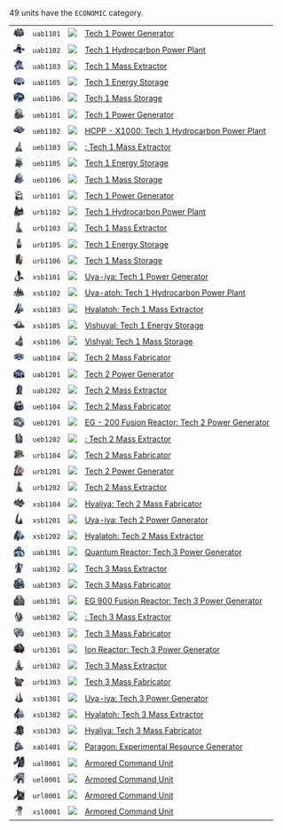 49 units have the <code>ECONOMIC</code> category.
<table>
    <tr>
        <td><a href="UAB1101"><img src="icons/units/UAB1101_icon.png" width="21px" /></a></td>
        <td><code>uab1101</code></td>
        <td><a href="Forged Alliance Forever"><img src="icons/mods/mod.png" width="21px" /></a></td>
        <td><a href="UAB1101">Tech 1 Power Generator</a></td>
    </tr>
    <tr>
        <td><a href="UAB1102"><img src="icons/units/UAB1102_icon.png" width="21px" /></a></td>
        <td><code>uab1102</code></td>
        <td><a href="Forged Alliance Forever"><img src="icons/mods/mod.png" width="21px" /></a></td>
        <td><a href="UAB1102">Tech 1 Hydrocarbon Power Plant</a></td>
    </tr>
    <tr>
        <td><a href="UAB1103"><img src="icons/units/UAB1103_icon.png" width="21px" /></a></td>
        <td><code>uab1103</code></td>
        <td><a href="Forged Alliance Forever"><img src="icons/mods/mod.png" width="21px" /></a></td>
        <td><a href="UAB1103">Tech 1 Mass Extractor</a></td>
    </tr>
    <tr>
        <td><a href="UAB1105"><img src="icons/units/UAB1105_icon.png" width="21px" /></a></td>
        <td><code>uab1105</code></td>
        <td><a href="Forged Alliance Forever"><img src="icons/mods/mod.png" width="21px" /></a></td>
        <td><a href="UAB1105">Tech 1 Energy Storage</a></td>
    </tr>
    <tr>
        <td><a href="UAB1106"><img src="icons/units/UAB1106_icon.png" width="21px" /></a></td>
        <td><code>uab1106</code></td>
        <td><a href="Forged Alliance Forever"><img src="icons/mods/mod.png" width="21px" /></a></td>
        <td><a href="UAB1106">Tech 1 Mass Storage</a></td>
    </tr>
    <tr>
        <td><a href="UEB1101"><img src="icons/units/UEB1101_icon.png" width="21px" /></a></td>
        <td><code>ueb1101</code></td>
        <td><a href="Forged Alliance Forever"><img src="icons/mods/mod.png" width="21px" /></a></td>
        <td><a href="UEB1101">Tech 1 Power Generator</a></td>
    </tr>
    <tr>
        <td><a href="UEB1102"><img src="icons/units/UEB1102_icon.png" width="21px" /></a></td>
        <td><code>ueb1102</code></td>
        <td><a href="Forged Alliance Forever"><img src="icons/mods/mod.png" width="21px" /></a></td>
        <td><a href="UEB1102">HCPP - X1000: Tech 1 Hydrocarbon Power Plant</a></td>
    </tr>
    <tr>
        <td><a href="UEB1103"><img src="icons/units/UEB1103_icon.png" width="21px" /></a></td>
        <td><code>ueb1103</code></td>
        <td><a href="Forged Alliance Forever"><img src="icons/mods/mod.png" width="21px" /></a></td>
        <td><a href="UEB1103">: Tech 1 Mass Extractor</a></td>
    </tr>
    <tr>
        <td><a href="UEB1105"><img src="icons/units/UEB1105_icon.png" width="21px" /></a></td>
        <td><code>ueb1105</code></td>
        <td><a href="Forged Alliance Forever"><img src="icons/mods/mod.png" width="21px" /></a></td>
        <td><a href="UEB1105">Tech 1 Energy Storage</a></td>
    </tr>
    <tr>
        <td><a href="UEB1106"><img src="icons/units/UEB1106_icon.png" width="21px" /></a></td>
        <td><code>ueb1106</code></td>
        <td><a href="Forged Alliance Forever"><img src="icons/mods/mod.png" width="21px" /></a></td>
        <td><a href="UEB1106">Tech 1 Mass Storage</a></td>
    </tr>
    <tr>
        <td><a href="URB1101"><img src="icons/units/URB1101_icon.png" width="21px" /></a></td>
        <td><code>urb1101</code></td>
        <td><a href="Forged Alliance Forever"><img src="icons/mods/mod.png" width="21px" /></a></td>
        <td><a href="URB1101">Tech 1 Power Generator</a></td>
    </tr>
    <tr>
        <td><a href="URB1102"><img src="icons/units/URB1102_icon.png" width="21px" /></a></td>
        <td><code>urb1102</code></td>
        <td><a href="Forged Alliance Forever"><img src="icons/mods/mod.png" width="21px" /></a></td>
        <td><a href="URB1102">Tech 1 Hydrocarbon Power Plant</a></td>
    </tr>
    <tr>
        <td><a href="URB1103"><img src="icons/units/URB1103_icon.png" width="21px" /></a></td>
        <td><code>urb1103</code></td>
        <td><a href="Forged Alliance Forever"><img src="icons/mods/mod.png" width="21px" /></a></td>
        <td><a href="URB1103">Tech 1 Mass Extractor</a></td>
    </tr>
    <tr>
        <td><a href="URB1105"><img src="icons/units/URB1105_icon.png" width="21px" /></a></td>
        <td><code>urb1105</code></td>
        <td><a href="Forged Alliance Forever"><img src="icons/mods/mod.png" width="21px" /></a></td>
        <td><a href="URB1105">Tech 1 Energy Storage</a></td>
    </tr>
    <tr>
        <td><a href="URB1106"><img src="icons/units/URB1106_icon.png" width="21px" /></a></td>
        <td><code>urb1106</code></td>
        <td><a href="Forged Alliance Forever"><img src="icons/mods/mod.png" width="21px" /></a></td>
        <td><a href="URB1106">Tech 1 Mass Storage</a></td>
    </tr>
    <tr>
        <td><a href="XSB1101"><img src="icons/units/XSB1101_icon.png" width="21px" /></a></td>
        <td><code>xsb1101</code></td>
        <td><a href="Forged Alliance Forever"><img src="icons/mods/mod.png" width="21px" /></a></td>
        <td><a href="XSB1101">Uya-iya: Tech 1 Power Generator</a></td>
    </tr>
    <tr>
        <td><a href="XSB1102"><img src="icons/units/XSB1102_icon.png" width="21px" /></a></td>
        <td><code>xsb1102</code></td>
        <td><a href="Forged Alliance Forever"><img src="icons/mods/mod.png" width="21px" /></a></td>
        <td><a href="XSB1102">Uya-atoh: Tech 1 Hydrocarbon Power Plant</a></td>
    </tr>
    <tr>
        <td><a href="XSB1103"><img src="icons/units/XSB1103_icon.png" width="21px" /></a></td>
        <td><code>xsb1103</code></td>
        <td><a href="Forged Alliance Forever"><img src="icons/mods/mod.png" width="21px" /></a></td>
        <td><a href="XSB1103">Hyalatoh: Tech 1 Mass Extractor</a></td>
    </tr>
    <tr>
        <td><a href="XSB1105"><img src="icons/units/XSB1105_icon.png" width="21px" /></a></td>
        <td><code>xsb1105</code></td>
        <td><a href="Forged Alliance Forever"><img src="icons/mods/mod.png" width="21px" /></a></td>
        <td><a href="XSB1105">Vishuyal: Tech 1 Energy Storage</a></td>
    </tr>
    <tr>
        <td><a href="XSB1106"><img src="icons/units/XSB1106_icon.png" width="21px" /></a></td>
        <td><code>xsb1106</code></td>
        <td><a href="Forged Alliance Forever"><img src="icons/mods/mod.png" width="21px" /></a></td>
        <td><a href="XSB1106">Vishyal: Tech 1 Mass Storage</a></td>
    </tr>
    <tr>
        <td><a href="UAB1104"><img src="icons/units/UAB1104_icon.png" width="21px" /></a></td>
        <td><code>uab1104</code></td>
        <td><a href="Forged Alliance Forever"><img src="icons/mods/mod.png" width="21px" /></a></td>
        <td><a href="UAB1104">Tech 2 Mass Fabricator</a></td>
    </tr>
    <tr>
        <td><a href="UAB1201"><img src="icons/units/UAB1201_icon.png" width="21px" /></a></td>
        <td><code>uab1201</code></td>
        <td><a href="Forged Alliance Forever"><img src="icons/mods/mod.png" width="21px" /></a></td>
        <td><a href="UAB1201">Tech 2 Power Generator</a></td>
    </tr>
    <tr>
        <td><a href="UAB1202"><img src="icons/units/UAB1202_icon.png" width="21px" /></a></td>
        <td><code>uab1202</code></td>
        <td><a href="Forged Alliance Forever"><img src="icons/mods/mod.png" width="21px" /></a></td>
        <td><a href="UAB1202">Tech 2 Mass Extractor</a></td>
    </tr>
    <tr>
        <td><a href="UEB1104"><img src="icons/units/UEB1104_icon.png" width="21px" /></a></td>
        <td><code>ueb1104</code></td>
        <td><a href="Forged Alliance Forever"><img src="icons/mods/mod.png" width="21px" /></a></td>
        <td><a href="UEB1104">Tech 2 Mass Fabricator</a></td>
    </tr>
    <tr>
        <td><a href="UEB1201"><img src="icons/units/UEB1201_icon.png" width="21px" /></a></td>
        <td><code>ueb1201</code></td>
        <td><a href="Forged Alliance Forever"><img src="icons/mods/mod.png" width="21px" /></a></td>
        <td><a href="UEB1201">EG - 200 Fusion Reactor: Tech 2 Power Generator</a></td>
    </tr>
    <tr>
        <td><a href="UEB1202"><img src="icons/units/UEB1202_icon.png" width="21px" /></a></td>
        <td><code>ueb1202</code></td>
        <td><a href="Forged Alliance Forever"><img src="icons/mods/mod.png" width="21px" /></a></td>
        <td><a href="UEB1202">: Tech 2 Mass Extractor</a></td>
    </tr>
    <tr>
        <td><a href="URB1104"><img src="icons/units/URB1104_icon.png" width="21px" /></a></td>
        <td><code>urb1104</code></td>
        <td><a href="Forged Alliance Forever"><img src="icons/mods/mod.png" width="21px" /></a></td>
        <td><a href="URB1104">Tech 2 Mass Fabricator</a></td>
    </tr>
    <tr>
        <td><a href="URB1201"><img src="icons/units/URB1201_icon.png" width="21px" /></a></td>
        <td><code>urb1201</code></td>
        <td><a href="Forged Alliance Forever"><img src="icons/mods/mod.png" width="21px" /></a></td>
        <td><a href="URB1201">Tech 2 Power Generator</a></td>
    </tr>
    <tr>
        <td><a href="URB1202"><img src="icons/units/URB1202_icon.png" width="21px" /></a></td>
        <td><code>urb1202</code></td>
        <td><a href="Forged Alliance Forever"><img src="icons/mods/mod.png" width="21px" /></a></td>
        <td><a href="URB1202">Tech 2 Mass Extractor</a></td>
    </tr>
    <tr>
        <td><a href="XSB1104"><img src="icons/units/XSB1104_icon.png" width="21px" /></a></td>
        <td><code>xsb1104</code></td>
        <td><a href="Forged Alliance Forever"><img src="icons/mods/mod.png" width="21px" /></a></td>
        <td><a href="XSB1104">Hyaliya: Tech 2 Mass Fabricator</a></td>
    </tr>
    <tr>
        <td><a href="XSB1201"><img src="icons/units/XSB1201_icon.png" width="21px" /></a></td>
        <td><code>xsb1201</code></td>
        <td><a href="Forged Alliance Forever"><img src="icons/mods/mod.png" width="21px" /></a></td>
        <td><a href="XSB1201">Uya-iya: Tech 2 Power Generator</a></td>
    </tr>
    <tr>
        <td><a href="XSB1202"><img src="icons/units/XSB1202_icon.png" width="21px" /></a></td>
        <td><code>xsb1202</code></td>
        <td><a href="Forged Alliance Forever"><img src="icons/mods/mod.png" width="21px" /></a></td>
        <td><a href="XSB1202">Hyalatoh: Tech 2 Mass Extractor</a></td>
    </tr>
    <tr>
        <td><a href="UAB1301"><img src="icons/units/UAB1301_icon.png" width="21px" /></a></td>
        <td><code>uab1301</code></td>
        <td><a href="Forged Alliance Forever"><img src="icons/mods/mod.png" width="21px" /></a></td>
        <td><a href="UAB1301">Quantum Reactor: Tech 3 Power Generator</a></td>
    </tr>
    <tr>
        <td><a href="UAB1302"><img src="icons/units/UAB1302_icon.png" width="21px" /></a></td>
        <td><code>uab1302</code></td>
        <td><a href="Forged Alliance Forever"><img src="icons/mods/mod.png" width="21px" /></a></td>
        <td><a href="UAB1302">Tech 3 Mass Extractor</a></td>
    </tr>
    <tr>
        <td><a href="UAB1303"><img src="icons/units/UAB1303_icon.png" width="21px" /></a></td>
        <td><code>uab1303</code></td>
        <td><a href="Forged Alliance Forever"><img src="icons/mods/mod.png" width="21px" /></a></td>
        <td><a href="UAB1303">Tech 3 Mass Fabricator</a></td>
    </tr>
    <tr>
        <td><a href="UEB1301"><img src="icons/units/UEB1301_icon.png" width="21px" /></a></td>
        <td><code>ueb1301</code></td>
        <td><a href="Forged Alliance Forever"><img src="icons/mods/mod.png" width="21px" /></a></td>
        <td><a href="UEB1301">EG 900 Fusion Reactor: Tech 3 Power Generator</a></td>
    </tr>
    <tr>
        <td><a href="UEB1302"><img src="icons/units/UEB1302_icon.png" width="21px" /></a></td>
        <td><code>ueb1302</code></td>
        <td><a href="Forged Alliance Forever"><img src="icons/mods/mod.png" width="21px" /></a></td>
        <td><a href="UEB1302">: Tech 3 Mass Extractor</a></td>
    </tr>
    <tr>
        <td><a href="UEB1303"><img src="icons/units/UEB1303_icon.png" width="21px" /></a></td>
        <td><code>ueb1303</code></td>
        <td><a href="Forged Alliance Forever"><img src="icons/mods/mod.png" width="21px" /></a></td>
        <td><a href="UEB1303">Tech 3 Mass Fabricator</a></td>
    </tr>
    <tr>
        <td><a href="URB1301"><img src="icons/units/URB1301_icon.png" width="21px" /></a></td>
        <td><code>urb1301</code></td>
        <td><a href="Forged Alliance Forever"><img src="icons/mods/mod.png" width="21px" /></a></td>
        <td><a href="URB1301">Ion Reactor: Tech 3 Power Generator</a></td>
    </tr>
    <tr>
        <td><a href="URB1302"><img src="icons/units/URB1302_icon.png" width="21px" /></a></td>
        <td><code>urb1302</code></td>
        <td><a href="Forged Alliance Forever"><img src="icons/mods/mod.png" width="21px" /></a></td>
        <td><a href="URB1302">Tech 3 Mass Extractor</a></td>
    </tr>
    <tr>
        <td><a href="URB1303"><img src="icons/units/URB1303_icon.png" width="21px" /></a></td>
        <td><code>urb1303</code></td>
        <td><a href="Forged Alliance Forever"><img src="icons/mods/mod.png" width="21px" /></a></td>
        <td><a href="URB1303">Tech 3 Mass Fabricator</a></td>
    </tr>
    <tr>
        <td><a href="XSB1301"><img src="icons/units/XSB1301_icon.png" width="21px" /></a></td>
        <td><code>xsb1301</code></td>
        <td><a href="Forged Alliance Forever"><img src="icons/mods/mod.png" width="21px" /></a></td>
        <td><a href="XSB1301">Uya-iya: Tech 3 Power Generator</a></td>
    </tr>
    <tr>
        <td><a href="XSB1302"><img src="icons/units/XSB1302_icon.png" width="21px" /></a></td>
        <td><code>xsb1302</code></td>
        <td><a href="Forged Alliance Forever"><img src="icons/mods/mod.png" width="21px" /></a></td>
        <td><a href="XSB1302">Hyalatoh: Tech 3 Mass Extractor</a></td>
    </tr>
    <tr>
        <td><a href="XSB1303"><img src="icons/units/XSB1303_icon.png" width="21px" /></a></td>
        <td><code>xsb1303</code></td>
        <td><a href="Forged Alliance Forever"><img src="icons/mods/mod.png" width="21px" /></a></td>
        <td><a href="XSB1303">Hyaliya: Tech 3 Mass Fabricator</a></td>
    </tr>
    <tr>
        <td><a href="XAB1401"><img src="icons/units/XAB1401_icon.png" width="21px" /></a></td>
        <td><code>xab1401</code></td>
        <td><a href="Forged Alliance Forever"><img src="icons/mods/mod.png" width="21px" /></a></td>
        <td><a href="XAB1401">Paragon: Experimental Resource Generator</a></td>
    </tr>
    <tr>
        <td><a href="UAL0001"><img src="icons/units/UAL0001_icon.png" width="21px" /></a></td>
        <td><code>ual0001</code></td>
        <td><a href="Forged Alliance Forever"><img src="icons/mods/mod.png" width="21px" /></a></td>
        <td><a href="UAL0001">Armored Command Unit</a></td>
    </tr>
    <tr>
        <td><a href="UEL0001"><img src="icons/units/UEL0001_icon.png" width="21px" /></a></td>
        <td><code>uel0001</code></td>
        <td><a href="Forged Alliance Forever"><img src="icons/mods/mod.png" width="21px" /></a></td>
        <td><a href="UEL0001">Armored Command Unit</a></td>
    </tr>
    <tr>
        <td><a href="URL0001"><img src="icons/units/URL0001_icon.png" width="21px" /></a></td>
        <td><code>url0001</code></td>
        <td><a href="Forged Alliance Forever"><img src="icons/mods/mod.png" width="21px" /></a></td>
        <td><a href="URL0001">Armored Command Unit</a></td>
    </tr>
    <tr>
        <td><a href="XSL0001"><img src="icons/units/XSL0001_icon.png" width="21px" /></a></td>
        <td><code>xsl0001</code></td>
        <td><a href="Forged Alliance Forever"><img src="icons/mods/mod.png" width="21px" /></a></td>
        <td><a href="XSL0001">Armored Command Unit</a></td>
    </tr>
</table>
